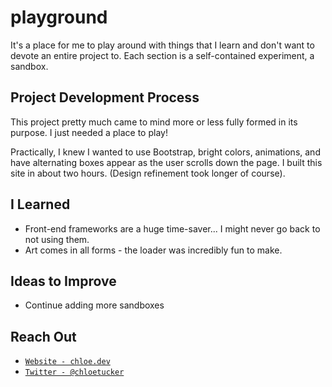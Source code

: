 # playground
It's a place for me to play around with things that I learn and don't want to devote an entire project to. Each section is a self-contained experiment, a sandbox. 

## Project Development Process
This project pretty much came to mind more or less fully formed in its purpose. I just needed a place to play!

Practically, I knew I wanted to use Bootstrap, bright colors, animations, and have alternating boxes appear as the user scrolls down the page. I built this site in about two hours. (Design refinement took longer of course). 

## I Learned
- Front-end frameworks are a huge time-saver... I might never go back to not using them.
- Art comes in all forms - the loader was incredibly fun to make.

## Ideas to Improve
- Continue adding more sandboxes

## Reach Out
- <a href="https://chloe.dev/" target="_blank">`Website - chloe.dev`</a>
- <a href="https://twitter.com/_chloetucker" target="_blank">`Twitter - @chloetucker`</a>
